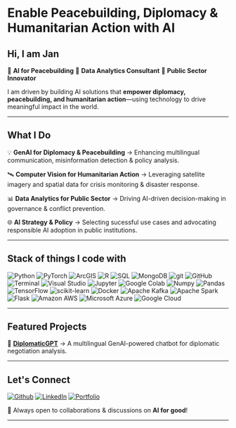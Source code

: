 # Enable Peacebuilding, Diplomacy & Humanitarian Action with AI  

## Hi, I am **Jan** 

🔹 **AI for Peacebuilding**  🔹 **Data Analytics Consultant**  🔹 **Public Sector Innovator**  

I am driven by building AI solutions that **empower diplomacy, peacebuilding, and humanitarian action**—using technology to drive meaningful impact in the world.  

---

## What I Do  

💡 **GenAI for Diplomacy & Peacebuilding** → Enhancing multilingual communication, misinformation detection & policy analysis.  

🛰️ **Computer Vision for Humanitarian Action** → Leveraging satellite imagery and spatial data for crisis monitoring & disaster response.  

📊 **Data Analytics for Public Sector** → Driving AI-driven decision-making in governance & conflict prevention.  

🌐 **AI Strategy & Policy** → Selecting sucessful use cases and advocating responsible AI adoption in public institutions.  

---

## Stack of things I code with

<p>
  <img alt="Python" src="https://img.shields.io/badge/-Python-3776AB?style=flat-square&logo=python&logoColor=white" />
  <img alt="PyTorch" src="https://img.shields.io/badge/PyTorch-black?logo=PyTorch&logoColor=white" />
  <img alt="ArcGIS" src="https://img.shields.io/badge/-ArcGIS-0079C1?style=flat&logo=esri&logoColor=white" />
  <img alt="R" src="https://img.shields.io/badge/-R-276DC3?style=flat-square&logo=R&logoColor=white" />
  <img alt="SQL" src="https://img.shields.io/badge/-SQL-4169E1?style=flat-square&logo=PostgreSQL&logoColor=white" />
  <img alt="MongoDB" src="https://img.shields.io/badge/-MongoDB-13aa52?style=flat-square&logo=mongodb&logoColor=white" />
  <img alt="git" src="https://img.shields.io/badge/-Git-F05032?style=flat-square&logo=git&logoColor=white" />
  <img alt="GitHub" src="https://img.shields.io/badge/-GitHub-181717?style=flat-square&logo=GitHub&logoColor=white" />
  <img alt="Terminal" src="https://img.shields.io/badge/-Terminal-4D4D4D?style=flat-square&logo=Windows Terminal&logoColor=white" />
  <img alt="Visual Studio" src="https://img.shields.io/badge/-VS Code-007ACC?style=flat-square&logo=Visual Studio Code&logoColor=white" />
  <img alt="Jupyter" src="https://img.shields.io/badge/-Jupyter-F37626?style=flat-square&logo=Jupyter&logoColor=white" />
  <img alt="Google Colab" src="https://img.shields.io/badge/-Google Colab-F9AB00?style=flat-square&logo=Google Colab&logoColor=white" />
  <img alt="Numpy" src="https://img.shields.io/badge/-NumPy-013243?style=flat-square&logo=Numpy&logoColor=white" />
  <img alt="Pandas" src="https://img.shields.io/badge/-pandas-150458?style=flat-square&logo=pandas&logoColor=white" /> 
  <img alt="TensorFlow" src="https://img.shields.io/badge/-TensorFlow-FF6F00?style=flat-square&logo=TensorFlow&logoColor=white" />
  <img alt="scikit-learn" src="https://img.shields.io/badge/-scikit_learn-F7931E?style=flat-square&logo=scikit-learn&logoColor=white" />  
  <img alt="Docker" src="https://img.shields.io/badge/-Docker-46a2f1?style=flat-square&logo=docker&logoColor=white" />
  <img alt="Apache Kafka" src="https://img.shields.io/badge/-ApacheKafka-231F20?style=flat-square&logo=Apache Kafka&logoColor=white" />
  <img alt="Apache Spark" src="https://img.shields.io/badge/-ApacheSpark-E25A1C?style=flat-square&logo=Apache Spark&logoColor=white" />
  <img alt="Flask" src="https://img.shields.io/badge/-Flask-000000?style=flat-square&logo=Flask&logoColor=white" />
  <img alt="Amazon AWS" src="https://img.shields.io/badge/-Amazon AWS-FF9900?style=flat-square&logo=Amazon AWS&logoColor=white" />
  <img alt="Microsoft Azure" src="https://img.shields.io/badge/-Microsoft Azure-0078D4?style=flat-square&logo=Microsoft Azure&logoColor=white" />
  <img alt="Google Cloud" src="https://img.shields.io/badge/-Google Cloud-4285F4?style=flat-square&logo=Google Cloud&logoColor=white" />
</p>

---

## Featured Projects  

📌 **[DiplomaticGPT](#)** → A multilingual GenAI-powered chatbot for diplomatic negotiation analysis.

---

## Let's Connect  

<p>
<a href="https://github.com/JP-Thoma" target="_blank"><img alt="Github" src="https://img.shields.io/badge/GitHub-%2312100E.svg?&style=for-the-badge&logo=Github&logoColor=white" /></a> 
<a href="https://linkedin.com/in/janphillipthoma" target="_blank"><img alt="LinkedIn" src="https://img.shields.io/badge/linkedin-%230077B5.svg?&style=for-the-badge&logo=linkedin&logoColor=white" /></a> 
<a href="https://janphillipthoma.com" target="_blank"><img alt="Portfolio" src="https://img.shields.io/badge/Portfolio-F50057?&style=for-the-badge&logo=ProtonDB&logoColor=white" /></a>
</p>

🔭 Always open to collaborations & discussions on **AI for good**!  

---
